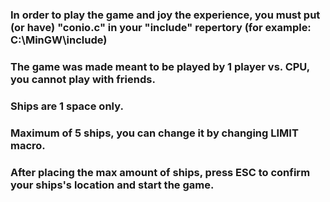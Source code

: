 ### In order to play the game and joy the experience, you must put (or have) "conio.c" in your "include" repertory (for example: C:\MinGW\include)
### The game was made meant to be played by 1 player vs. CPU, you cannot play with friends.
### Ships are 1 space only.
### Maximum of 5 ships, you can change it by changing LIMIT macro.
### After placing the max amount of ships, press ESC to confirm your ships's location and start the game.
